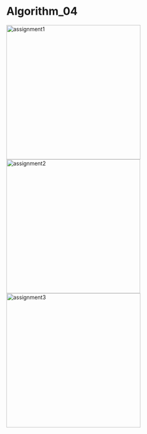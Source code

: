 # Algorithm_04

<img width="350" alt="assignment1" src="https://user-images.githubusercontent.com/90523211/173110463-6f1d7f8d-3485-4c13-99a3-5ca8d9b834f8.png">
<img width="349" alt="assignment2" src="https://user-images.githubusercontent.com/90523211/173110472-495cb227-9782-4316-b655-e890e97bb39e.png">
<img width="350" alt="assignment3" src="https://user-images.githubusercontent.com/90523211/173110476-565d66e6-b25e-4df6-a767-8e4f3f19f383.png">
